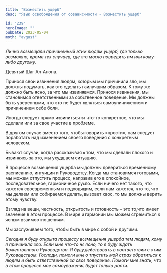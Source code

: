 ```yaml
---
title: "Возместить ущерб"
desc: "Язык освобождения от созависимости - Возместить ущерб"

id: "239"
heroImage: ""
pubDate: 2023-05-04
moth: "avgust"
---
```


_Лично_ _возмещали_ _причиненный_ _этим_ _людям_ _ущерб,_ _где_ _только_
_возможно,_ _кроме_ _тех_ _случаев,_ _где_ _это_ _могло_ _повредить_ _им_
_или_ _кому-либо_ _другому._

Девятый Шаг Ал-Анона.

Принося свои извинения людям, которым мы причинили зло, мы должны подумать,
как это сделать наилучшим образом. К тому же должно быть ясно, за что мы
извиняемся. Принося извинения, мы становимся ответственными за собственное
поведение. Мы должны быть уверенными, что это не будет являться
самоуничижением и причинением себе боли.

Иногда следует прямо извиниться за что-то конкретное, что мы сделали или за
свое участие в проблеме.

В другом случае вместо того, чтобы говорить «прости», нам следует поработать
над изменением своего поведения с конкретным человеком.

Бывают случаи, когда рассказывая о том, что мы сделали плохого и извиняясь за
это, мы ухудшаем ситуацию.

В процессе возмещения ущерба мы должны довериться временному расписанию,
интуиции и Руководству. Когда мы становимся готовыми, мы можем отпустить
процесс, направив его в спокойное, последовательное, гармоничное русло. Если
ничего нет такого, что кажется своевременным и подходящим, если нам кажется,
что то, что мы делаем или собираемся делать, вызовет хаос, то мы должны верить
этому чувству.

Взгляд на вещи, честность, открытость и готовность – это то,что имеет значение
в этом процессе. В мире и гармонии мы можем стремиться к ясным
взаимоотношениям.

Мы заслуживаем того, чтобы быть в мире с собой и другими.

_Сегодня_ _я_ _буду_ _открыта_ _процессу_ _возмещения_ _ущерба_ _тем_ _людям,_
_кому_ _я_ _причинила_ _зло._ _Если_ _мне_ _что-то_ _не_ _ясно,_ _то_ _я_
_буду_ _ждать_ _Божественного_ _Руководства._ _Я_ _буду_ _действовать_ _в_
_соответствии_ _с_ _этим_ _Руководством._ _Господи,_ _помоги_ _мне_ _о_
_тпустить_ _мой_ _страх_ _обратиться_ _к_ _людям_ _и_ _быть_ _ответственной_
_за_ _свое_ _поведение._ _Помоги_ _мне_ _знать,_ _что_ _в_ _этом_ _процессе_
_мое_ _самоуважение_ _будет_ _только_ _расти._
